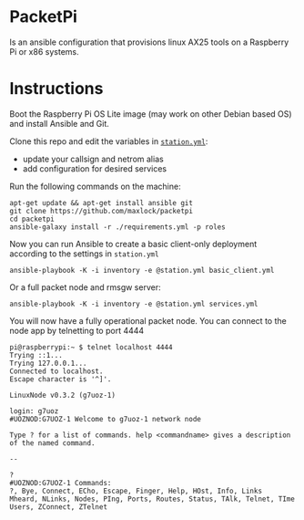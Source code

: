 # PacketPi
Is an ansible configuration that provisions linux AX25 tools on a Raspberry Pi
or x86 systems.

# Instructions
Boot the Raspberry Pi OS Lite image (may work on other Debian based OS) and
install Ansible and Git.

Clone this repo and edit the variables in [`station.yml`](./station.yml):
* update your callsign and netrom alias
* add configuration for desired services

Run the following commands on the machine:

```
apt-get update && apt-get install ansible git
git clone https://github.com/maxlock/packetpi
cd packetpi
ansible-galaxy install -r ./requirements.yml -p roles
```
Now you can run Ansible to create a basic client-only deployment according to
the settings in `station.yml`

```
ansible-playbook -K -i inventory -e @station.yml basic_client.yml
```

Or a full packet node and rmsgw server:


```
ansible-playbook -K -i inventory -e @station.yml services.yml
```

You will now have a fully operational packet node. You can connect to the node
app by telnetting to port 4444

```
pi@raspberrypi:~ $ telnet localhost 4444
Trying ::1...
Trying 127.0.0.1...
Connected to localhost.
Escape character is '^]'.

LinuxNode v0.3.2 (g7uoz-1)

login: g7uoz
#UOZNOD:G7UOZ-1 Welcome to g7uoz-1 network node

Type ? for a list of commands. help <commandname> gives a description
of the named command.

--

?
#UOZNOD:G7UOZ-1 Commands:
?, Bye, Connect, ECho, Escape, Finger, Help, HOst, Info, Links
Mheard, NLinks, Nodes, PIng, Ports, Routes, Status, TAlk, Telnet, TIme
Users, ZConnect, ZTelnet

```
